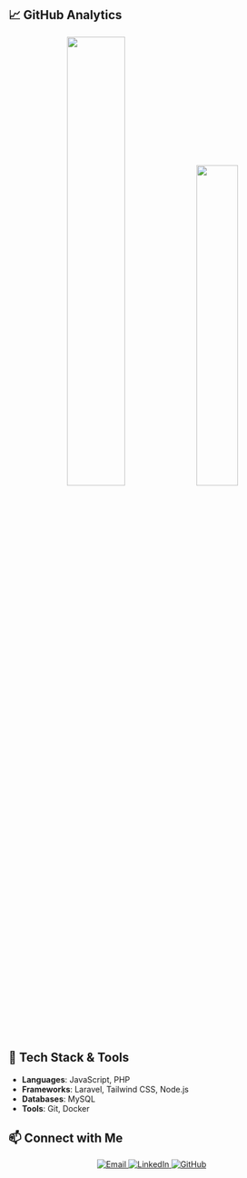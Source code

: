 <!-- ## <h1 align="center"> 
  <img src="https://media.giphy.com/media/hvRJCLFzcasrR4ia7z/giphy.gif" width="40px">
  Hey There! I'm 
  <span style="background: linear-gradient(45deg, #f3ec78, #af4261); -webkit-background-clip: text; color: transparent;">
    Pantong Sonnok
  </span>
</h1> -->

<!-- <p align="center">
  <img src="https://media.giphy.com/media/qgQUggAC3Pfv687qPC/giphy.gif" width="500"/>
 </p>  -->

<!-- ## 🚀 **Who Am I?**
- 🎓 **2nd Year** Computer Engineering Student at [**Kasetsart University**](https://www.ku.ac.th/th)
- 💻 Interested in **Backend Development & System Design** 
- 🚀 Learning **API Development, Database Design, and Cloud Computing**
- 🏆 Always **learning & improving** in **JavaScript** to improve my skills
- 🎯 Always curious and eager to build better systems! -->



## 📈 **GitHub Analytics**  
<p align="center">
  <img src="https://github-readme-stats.vercel.app/api?username=paxius025&show_icons=true&theme=radical&hide_border=true&border_radius=10&count_private=true" width="45%" />  
  <img src="https://github-readme-stats.vercel.app/api/top-langs/?username=paxius025&theme=radical&layout=compact&hide_border=true&border_radius=10" width="38%" />
</p>





## 🚀 **Tech Stack & Tools**
- **Languages**: JavaScript, PHP
- **Frameworks**: Laravel, Tailwind CSS, Node.js
- **Databases**: MySQL
- **Tools**: Git, Docker



## 📫 **Connect with Me**
<p align="center">
  <a href="mailto:pantong.s@ku.th">
    <img src="https://img.shields.io/badge/Gmail-D14836?style=for-the-badge&logo=gmail&logoColor=white" alt="Email" />
  </a>
  <a href="https://www.linkedin.com/in/pantong-sanonok-41b152308/">
    <img src="https://img.shields.io/badge/LinkedIn-0077B5?style=for-the-badge&logo=linkedin&logoColor=white" alt="LinkedIn" />
  </a>
  <a href="https://github.com/paxius025">
    <img src="https://img.shields.io/badge/GitHub-181717?style=for-the-badge&logo=github&logoColor=white" alt="GitHub" />
  </a>
</p>




